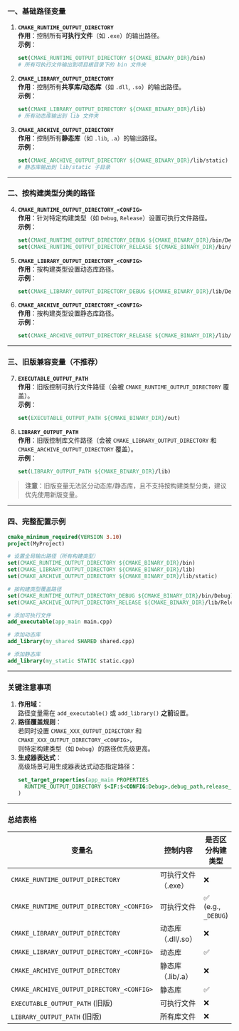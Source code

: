 
### **一、基础路径变量**
1. **`CMAKE_RUNTIME_OUTPUT_DIRECTORY`**  
   **作用**：控制所有**可执行文件**（如 `.exe`）的输出路径。  
   **示例**：
   ```cmake
   set(CMAKE_RUNTIME_OUTPUT_DIRECTORY ${CMAKE_BINARY_DIR}/bin)
   # 所有可执行文件输出到项目根目录下的 bin 文件夹
   ```

2. **`CMAKE_LIBRARY_OUTPUT_DIRECTORY`**  
   **作用**：控制所有**共享库/动态库**（如 `.dll`, `.so`）的输出路径。  
   **示例**：
   ```cmake
   set(CMAKE_LIBRARY_OUTPUT_DIRECTORY ${CMAKE_BINARY_DIR}/lib)
   # 所有动态库输出到 lib 文件夹
   ```

3. **`CMAKE_ARCHIVE_OUTPUT_DIRECTORY`**  
   **作用**：控制所有**静态库**（如 `.lib`, `.a`）的输出路径。  
   **示例**：
   ```cmake
   set(CMAKE_ARCHIVE_OUTPUT_DIRECTORY ${CMAKE_BINARY_DIR}/lib/static)
   # 静态库输出到 lib/static 子目录
   ```

---

### **二、按构建类型分类的路径**
4. **`CMAKE_RUNTIME_OUTPUT_DIRECTORY_<CONFIG>`**  
   **作用**：针对特定构建类型（如 `Debug`, `Release`）设置可执行文件路径。  
   **示例**：
   ```cmake
   set(CMAKE_RUNTIME_OUTPUT_DIRECTORY_DEBUG ${CMAKE_BINARY_DIR}/bin/Debug)
   set(CMAKE_RUNTIME_OUTPUT_DIRECTORY_RELEASE ${CMAKE_BINARY_DIR}/bin/Release)
   ```

5. **`CMAKE_LIBRARY_OUTPUT_DIRECTORY_<CONFIG>`**  
   **作用**：按构建类型设置动态库路径。  
   **示例**：
   ```cmake
   set(CMAKE_LIBRARY_OUTPUT_DIRECTORY_DEBUG ${CMAKE_BINARY_DIR}/lib/Debug)
   ```

6. **`CMAKE_ARCHIVE_OUTPUT_DIRECTORY_<CONFIG>`**  
   **作用**：按构建类型设置静态库路径。  
   **示例**：
   ```cmake
   set(CMAKE_ARCHIVE_OUTPUT_DIRECTORY_RELEASE ${CMAKE_BINARY_DIR}/lib/Release/static)
   ```

---

### **三、旧版兼容变量（不推荐）**
7. **`EXECUTABLE_OUTPUT_PATH`**  
   **作用**：旧版控制可执行文件路径（会被 `CMAKE_RUNTIME_OUTPUT_DIRECTORY` 覆盖）。  
   **示例**：  
   ```cmake
   set(EXECUTABLE_OUTPUT_PATH ${CMAKE_BINARY_DIR}/out)
   ```

8. **`LIBRARY_OUTPUT_PATH`**  
   **作用**：旧版控制库文件路径（会被 `CMAKE_LIBRARY_OUTPUT_DIRECTORY` 和 `CMAKE_ARCHIVE_OUTPUT_DIRECTORY` 覆盖）。  
   **示例**：
   ```cmake
   set(LIBRARY_OUTPUT_PATH ${CMAKE_BINARY_DIR}/lib)
   ```

> **注意**：旧版变量无法区分动态库/静态库，且不支持按构建类型分类，建议优先使用新版变量。

---

### **四、完整配置示例**
```cmake
cmake_minimum_required(VERSION 3.10)
project(MyProject)

# 设置全局输出路径（所有构建类型）
set(CMAKE_RUNTIME_OUTPUT_DIRECTORY ${CMAKE_BINARY_DIR}/bin)
set(CMAKE_LIBRARY_OUTPUT_DIRECTORY ${CMAKE_BINARY_DIR}/lib)
set(CMAKE_ARCHIVE_OUTPUT_DIRECTORY ${CMAKE_BINARY_DIR}/lib/static)

# 按构建类型覆盖路径
set(CMAKE_RUNTIME_OUTPUT_DIRECTORY_DEBUG ${CMAKE_BINARY_DIR}/bin/Debug)
set(CMAKE_ARCHIVE_OUTPUT_DIRECTORY_RELEASE ${CMAKE_BINARY_DIR}/lib/Release/static)

# 添加可执行文件
add_executable(app_main main.cpp)

# 添加动态库
add_library(my_shared SHARED shared.cpp)

# 添加静态库
add_library(my_static STATIC static.cpp)
```

---

### **关键注意事项**
1. **作用域**：  
   路径变量需在 `add_executable()` 或 `add_library()` **之前**设置。
2. **路径覆盖规则**：  
   若同时设置 `CMAKE_XXX_OUTPUT_DIRECTORY` 和 `CMAKE_XXX_OUTPUT_DIRECTORY_<CONFIG>`，  
   则特定构建类型（如 `Debug`）的路径优先级更高。
3. **生成器表达式**：  
   高级场景可用生成器表达式动态指定路径：
   ```cmake
   set_target_properties(app_main PROPERTIES
     RUNTIME_OUTPUT_DIRECTORY $<IF:$<CONFIG:Debug>,debug_path,release_path>
   )
   ```

---

### **总结表格**
| **变量名**                                  | **控制内容**       | **是否区分构建类型** |
|---------------------------------------------|-------------------|---------------------|
| `CMAKE_RUNTIME_OUTPUT_DIRECTORY`            | 可执行文件（.exe） | ❌                  |
| `CMAKE_RUNTIME_OUTPUT_DIRECTORY_<CONFIG>`   | 可执行文件        | ✅ (e.g., `_DEBUG`) |
| `CMAKE_LIBRARY_OUTPUT_DIRECTORY`            | 动态库（.dll/.so）| ❌                  |
| `CMAKE_LIBRARY_OUTPUT_DIRECTORY_<CONFIG>`   | 动态库            | ✅                  |
| `CMAKE_ARCHIVE_OUTPUT_DIRECTORY`            | 静态库（.lib/.a） | ❌                  |
| `CMAKE_ARCHIVE_OUTPUT_DIRECTORY_<CONFIG>`   | 静态库            | ✅                  |
| `EXECUTABLE_OUTPUT_PATH` (旧版)             | 可执行文件        | ❌                  |
| `LIBRARY_OUTPUT_PATH` (旧版)                | 所有库文件        | ❌                  |


